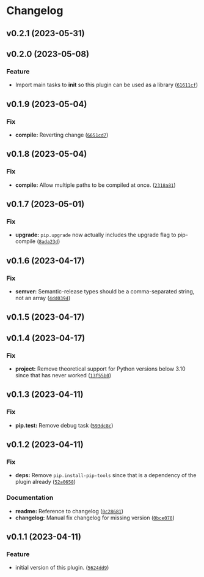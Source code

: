 # Changelog

<!--next-version-placeholder-->

## v0.2.1 (2023-05-31)


## v0.2.0 (2023-05-08)
### Feature
* Import main tasks to __init__ so this plugin can be used as a library ([`61611cf`](https://github.com/educationwarehouse/edwh-pipcompile-plugin/commit/61611cf0f795221615e4e802bf8209280b1ef854))

## v0.1.9 (2023-05-04)
### Fix
* **compile:** Reverting change ([`6651cd7`](https://github.com/educationwarehouse/edwh-pipcompile-plugin/commit/6651cd77a07dfe9a7befee5bea39bfeff61ae061))

## v0.1.8 (2023-05-04)
### Fix
* **compile:** Allow multiple paths to be compiled at once. ([`2318a81`](https://github.com/educationwarehouse/edwh-pipcompile-plugin/commit/2318a81929ea2425845fb5569e018407a2a4cf52))

## v0.1.7 (2023-05-01)
### Fix
* **upgrade:** `pip.upgrade` now actually includes the upgrade flag to pip-compile ([`8ada23d`](https://github.com/educationwarehouse/edwh-pipcompile-plugin/commit/8ada23df192f3813a6628c0ca77169dadae058ca))

## v0.1.6 (2023-04-17)
### Fix
* **semver:** Semantic-release types should be a comma-separated string, not an array ([`4dd0394`](https://github.com/educationwarehouse/edwh-pipcompile-plugin/commit/4dd039434decb2ed8e2b1feff6a061f5bc49b4e3))

## v0.1.5 (2023-04-17)


## v0.1.4 (2023-04-17)
### Fix
* **project:** Remove theoretical support for Python versions below 3.10 since that has never worked ([`13f55b0`](https://github.com/educationwarehouse/edwh-pipcompile-plugin/commit/13f55b00cdc4f69c773c9771509e069dce2b8109))

## v0.1.3 (2023-04-11)
### Fix
* **pip.test:** Remove debug task ([`593dc8c`](https://github.com/educationwarehouse/edwh-pipcompile-plugin/commit/593dc8c4704dd17b519ae1bd8310938399d49b95))

## v0.1.2 (2023-04-11)
### Fix
* **deps:** Remove `pip.install-pip-tools` since that is a dependency of the plugin already ([`52a0658`](https://github.com/educationwarehouse/edwh-pipcompile-plugin/commit/52a0658d89e60bbc7a6ef972fc2638105090fa91))

### Documentation
* **readme:** Reference to changelog ([`0c28681`](https://github.com/educationwarehouse/edwh-pipcompile-plugin/commit/0c28681f36f56096cddf2cf0e7728a21b96fd42d))
* **changelog:** Manual fix changelog for missing version ([`0bce078`](https://github.com/educationwarehouse/edwh-pipcompile-plugin/commit/0bce078164b04ec93e26927294edf1a3daa76334))

## v0.1.1 (2023-04-11)
### Feature
* initial version of this plugin. ([`5624dd9`](https://github.com/educationwarehouse/edwh-pipcompile-plugin/commit/5624dd982dd0b1362616c2796209a1365fe966eb))
